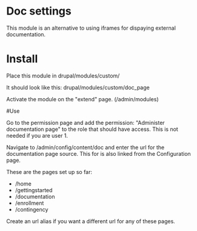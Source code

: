 # Doc settings

This module is an alternative to using iframes for dispaying external documentation.

# Install

Place this module in drupal/modules/custom/ 

It should look like this: drupal/modules/custom/doc_page

Activate the module on the "extend" page. (/admin/modules)

#Use

Go to the permission page and add the permission: "Administer documentation page" to the role that should have access. This is not needed if you are user 1.

Navigate to /admin/config/content/doc and enter the url for the documentation page source. This for is also linked from the Configuration page.

These are the pages set up so far:
- /home
- /gettingstarted
- /documentation
- /enrollment
- /contingency

Create an url alias if you want a different url for any of these pages. 
